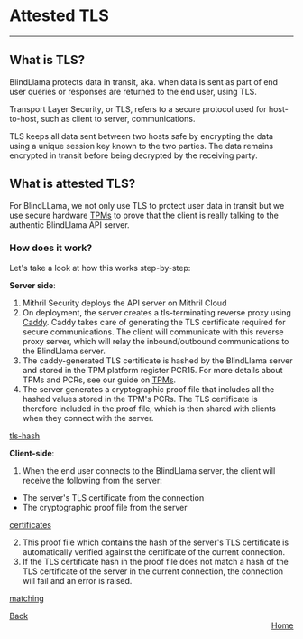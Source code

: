 # Attested TLS
________________________________________________________

## What is TLS?

BlindLlama protects data in transit, aka. when data is sent as part of end user queries or responses are returned to the end user, using TLS.

Transport Layer Security, or TLS, refers to a secure protocol used for host-to-host, such as client to server, communications.

TLS keeps all data sent between two hosts safe by encrypting the data using a unique session key known to the two parties. The data remains encrypted in transit before being decrypted by the receiving party.


## What is attested TLS?

For BlindLLama, we not only use TLS to protect user data in transit but we use secure hardware [TPMs](./TPMs.md) to prove that the client is really talking to the authentic BlindLlama API server.

### How does it work?

Let's take a look at how this works step-by-step:

**Server side**:

1. Mithril Security deploys the API server on Mithril Cloud
2. On deployment, the server creates a tls-terminating reverse proxy using [Caddy](https://caddyserver.com/). Caddy takes care of generating the TLS certificate required for secure communications. The client will communicate with this reverse proxy server, which will relay the inbound/outbound communications to the BlindLlama server.
3. The caddy-generated TLS certificate is hashed by the BlindLlama server and stored in the TPM platform register PCR15. For more details about TPMs and PCRs, see our guide on [TPMs](./TPMs.md).
4. The server generates a cryptographic proof file that includes all the hashed values stored in the TPM's PCRs. The TLS certificate is therefore included in the proof file, which is then shared with clients when they connect with the server.

[tls-hash](../../assets/tls-hash.png)

**Client-side**:

1. When the end user connects to the BlindLlama server, the client will receive the following from the server:
  + The server's TLS certificate from the connection
  + The cryptographic proof file from the server

[certificates](../../assets/certificates.png)

2. This proof file which contains the hash of the server's TLS certificate is automatically verified against the certificate of the current connection. 
3. If the TLS certificate hash in the proof file does not match a hash of the TLS certificate of the server in the current connection, the connection will fail and an error is raised.

[matching](../../assets/matching.png)


<div style="text-align: left;">
  <a href="../TPMs" class="btn">Back</a>
</div>

<div style="text-align: right;">
  <a href="https://blindllama.readthedocs.io/en/latest/" class="btn">Home</a>
</div>